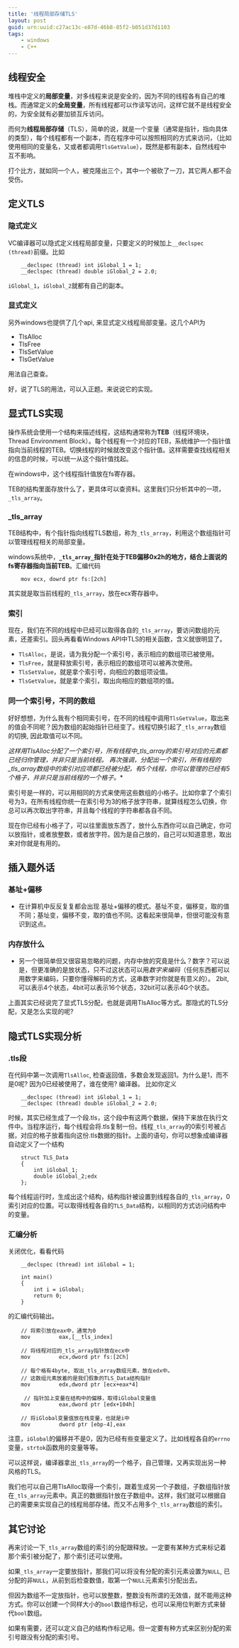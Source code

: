 ```yaml
---
title: '线程局部存储TLS'
layout: post
guid: urn:uuid:c27ac13c-e87d-46b8-85f2-b051d37d1103
tags:
    - windows
    - C++
---
```


线程安全
-----------------

堆栈中定义的**局部变量**，对多线程来说是安全的，因为不同的线程各有自己的堆栈。而通常定义的**全局变量**，所有线程都可以作读写访问，这样它就不是线程安全的，为安全就有必要加锁互斥访问。

而何为**线程局部存储**（TLS），简单的说，就是一个变量（通常是指针，指向具体的类型），每个线程都有一个副本，而在程序中可以按照相同的方式来访问，（比如使用相同的变量名，又或者都调用`TlsGetValue`），既然是都有副本，自然线程中互不影响。

打个比方，就如同一个人，被克隆出三个，其中一个被砍了一刀，其它两人都不会受伤。

## 定义TLS

### 隐式定义
VC编译器可以隐式定义线程局部变量，只要定义的时候加上`__declspec (thread)`前缀。比如

        __declspec (thread) int iGlobal_1 = 1;
        __declspec (thread) double iGlobal_2 = 2.0;
        
`iGlobal_1`，`iGlobal_2`就都有自己的副本。


### 显式定义
另外windows也提供了几个api, 来显式定义线程局部变量。这几个API为

* TlsAlloc
* TlsFree
* TlsSetValue
* TlsGetValue

用法自己查查。


好，说了TLS的用法，可以入正题。来说说它的实现。

显式TLS实现
------------
操作系统会使用一个结构来描述线程，这结构通常称为**TEB**（线程环境块，Thread Environment Block）。每个线程有一个对应的TEB，系统维护一个指针值指向当前线程的TEB。切换线程的时候就改变这个指针值。这样需要查找线程相关的信息的时候，可以统一从这个指针值找起。

在windows中，这个线程指针值放在fs寄存器。


TEB的结构里面存放什么了，更具体可以查资料。这里我们只分析其中的一项，`_tls_array`。


### _tls_array
TEB结构中，有个指针指向线程TLS数组，称为`_tls_array`，利用这个数组指针可以管理线程相关的局部变量。

windows系统中，**`_tls_array_`指针在处于TEB偏移0x2h的地方，结合上面说的fs寄存器指向当前TEB**。汇编代码

		mov ecx, dowrd ptr fs:[2ch]

其实就是取当前线程的`_tls_array`，放在ecx寄存器中。


### 索引
现在，我们在不同的线程中已经可以取得各自的`_tls_array`，要访问数组的元素，还差索引。回头再看看Windows API中TLS的相关函数，含义就很明显了。

* `TlsAlloc`，是说，请为我分配一个索引号，表示相应的数组项已被使用。
* `TlsFree`，就是释放索引号，表示相应的数组项可以被再次使用。
* `TlsSetValue`，就是拿个索引号，向相应的数组项设值。
* `TlsGetValue`，就是拿个索引，取出向相应的数组项的值。


### 同一个索引号，不同的数组
好好想想，为什么我有个相同索引号，在不同的线程中调用`TlsGetValue`，取出来的值会不同呢？因为数组的起始指针已经变了。线程切换引起了`_tls_array`数组的切换, 因此取值可以不同。

**这样用TlsAlloc分配了一个索引号，所有线程中\_tls_array的索引号对应的元素都已经归你管理，并非只是当前线程。* 再次强调，分配出一个索引，所有线程的\_tls_array数组中的索引对应项都已经被分配，有5个线程，你可以管理的已经有5个格子，并非只是当前线程的一个格子。**

索引号是一样的，可以用相同的方式来使用这些数组的小格子。比如你拿了个索引号为3，在所有线程你统一在索引号为3的格子放字符串，就算线程怎么切换，你总可以再次取出字符串，并且每个线程的字符串都各自不同。

现在你已经有小格子了，可以往里面放东西了，放什么东西你可以自己确定，你可以放指针，或者放整数，或者放字符。因为是自己放的，自己可以知道意思，取出来对你就是有用的。

## 插入题外话

### 基址+偏移
* 在计算机中反反复复都会出现 基址+偏移的模式。基址不变，偏移变，取的值不同；基址变，偏移不变，取的值也不同。这看起来很简单，但很可能没有意识到这点。

### 内存放什么
* 另一个很简单但又很容易忽略的问题，内存中放的究竟是什么？数字？可以说是，但更准确的是放状态，只不过这状态可以用*数字来编码*（任何东西都可以用数字来编码，只要你懂得解码的方式，这串数字对你就是有意义的）。 2bit, 可以表示4个状态，4bit可以表示16个状态，32bit可以表示4G个状态。


上面其实已经说完了显式TLS分配，也就是调用TlsAlloc等方式。那隐式的TLS分配，又是怎么实现的呢?


## 隐式TLS实现分析

### .tls段
在代码中第一次调用`TlsAlloc`, 检查返回值，多数会发现返回1。为什么是1，而不是0呢? 因为0已经被使用了，谁在使用? 编译器。
比如你定义

        __declspec (thread) int iGlobal_1 = 1;
        __declspec (thread) double iGlobal_2 = 2.0;
时候，其实已经生成了一个段.tls，这个段中有这两个数据，保持下来放在执行文件中。当程序运行，每个线程会将.tls复制一份。线程`_tls_array`的0索引号被占据，对应的格子放着指向这份.tls数据的指针。上面的语句，你可以想象成编译器自动定义了一个结构

		struct TLS_Data
		{
		    int iGlobal_1;
		    double iGlobal_2;edx
		};
		
每个线程运行时，生成出这个结构，结构指针被设置到线程各自的`_tls_array`，0索引对应的位置。可以取得线程各自的`TLS_Data`结构，以相同的方式访问结构中的变量。

### 汇编分析
关闭优化，看看代码

        __declspec (thread) int iGlobal = 1;
        
        int main()
        {
            int i = iGlobal;
            return 0;
        }
        
的汇编代码输出。

		// 将索引放在eax中，通常为0
		mov         eax,[__tls_index]      
		
		// 将线程对应的_tls_array指针放在ecx中      
		mov         ecx,dword ptr fs:[2Ch]       
		
		// 每个格有4byte, 取出_tls_array数组元素，放在edx中。
		// 这数组元素放着的是我们假象的TLS_Data结构指针
		mov         edx,dword ptr [ecx+eax*4]
		
		 // 指针加上变量在结构中的偏移，取得iGlobal变量值
		mov         eax,dword ptr [edx+104h]   
		
		// 将iGlobal变量值放在栈变量，也就是i中
		mov         dword ptr [ebp-4],eax       


注意，`iGlobal`的偏移并不是0，因为已经有些变量定义了。比如线程各自的`errno`变量，`strtok`函数用的变量等等。

可以这样说，编译器拿出`_tls_array`的一个格子，自己管理，又再实现出另一种风格的TLS。

我们也可以自己用TlsAlloc取得一个索引，跟着生成另一个子数组，子数组指针放在`_tls_array`元素中。真正的数据指针放在子数组中。这样，我们就可以根据自己的需要来实现自己的线程局部存储。而又不占用多个`_tls_array`数组的索引。


其它讨论
-----------------
再来讨论一下`_tls_array`数组的索引的分配跟释放。一定要有某种方式来标记着那个索引被分配了，那个索引还可以使用。

如果`_tls_array`一定要放指针，那我们可以将没有分配的索引元素设置为`NULL`, 已分配的非`NULL`，从前到后检查数值，取第一个`NULL`元素索引分配出去。

但因为数组不一定放指针，也可以放整数，整数没有所谓的无效值，就不能用这种方式。你可以创建一个同样大小的`bool`数组作标记，也可以采用位判断方式来替代`bool`数组。

如果有需要，还可以定义自己的结构作标记用。但一定要有种方式来区别分配的索引号跟没有分配的索引号。

